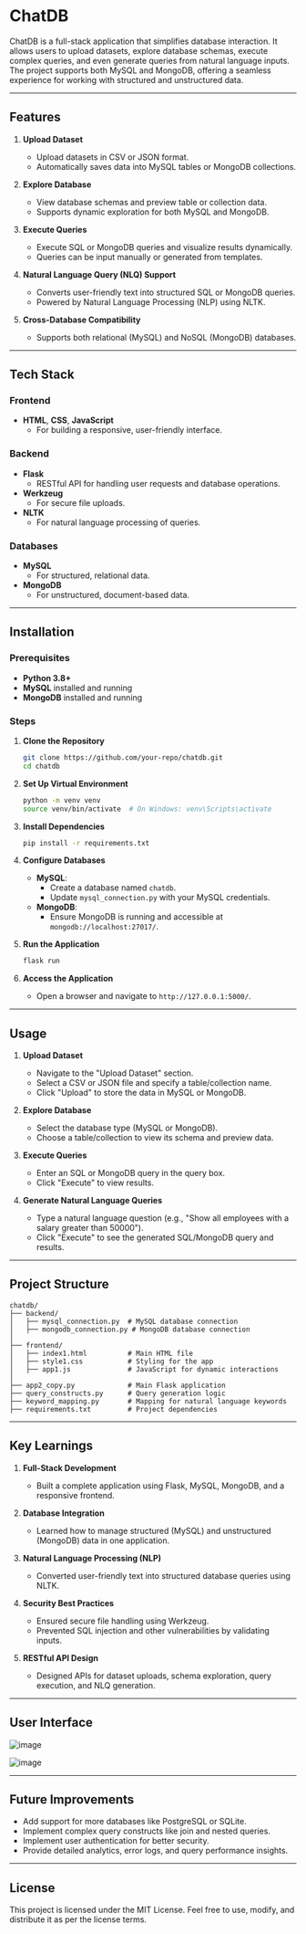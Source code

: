 # ChatDB

ChatDB is a full-stack application that simplifies database interaction. It allows users to upload datasets, explore database schemas, execute complex queries, and even generate queries from natural language inputs. The project supports both MySQL and MongoDB, offering a seamless experience for working with structured and unstructured data.

---

## Features

1. **Upload Dataset**
   - Upload datasets in CSV or JSON format.
   - Automatically saves data into MySQL tables or MongoDB collections.

2. **Explore Database**
   - View database schemas and preview table or collection data.
   - Supports dynamic exploration for both MySQL and MongoDB.

3. **Execute Queries**
   - Execute SQL or MongoDB queries and visualize results dynamically.
   - Queries can be input manually or generated from templates.

4. **Natural Language Query (NLQ) Support**
   - Converts user-friendly text into structured SQL or MongoDB queries.
   - Powered by Natural Language Processing (NLP) using NLTK.

5. **Cross-Database Compatibility**
   - Supports both relational (MySQL) and NoSQL (MongoDB) databases.

---

## Tech Stack

### **Frontend**
- **HTML**, **CSS**, **JavaScript**
  - For building a responsive, user-friendly interface.

### **Backend**
- **Flask**
  - RESTful API for handling user requests and database operations.
- **Werkzeug**
  - For secure file uploads.
- **NLTK**
  - For natural language processing of queries.

### **Databases**
- **MySQL**
  - For structured, relational data.
- **MongoDB**
  - For unstructured, document-based data.

---

## Installation

### Prerequisites

- **Python 3.8+**
- **MySQL** installed and running
- **MongoDB** installed and running

### Steps

1. **Clone the Repository**
   ```bash
   git clone https://github.com/your-repo/chatdb.git
   cd chatdb
   ```

2. **Set Up Virtual Environment**
   ```bash
   python -m venv venv
   source venv/bin/activate  # On Windows: venv\Scripts\activate
   ```

3. **Install Dependencies**
   ```bash
   pip install -r requirements.txt
   ```

4. **Configure Databases**
   - **MySQL**:
     - Create a database named `chatdb`.
     - Update `mysql_connection.py` with your MySQL credentials.
   - **MongoDB**:
     - Ensure MongoDB is running and accessible at `mongodb://localhost:27017/`.

5. **Run the Application**
   ```bash
   flask run
   ```

6. **Access the Application**
   - Open a browser and navigate to `http://127.0.0.1:5000/`.

---

## Usage

1. **Upload Dataset**
   - Navigate to the "Upload Dataset" section.
   - Select a CSV or JSON file and specify a table/collection name.
   - Click "Upload" to store the data in MySQL or MongoDB.

2. **Explore Database**
   - Select the database type (MySQL or MongoDB).
   - Choose a table/collection to view its schema and preview data.

3. **Execute Queries**
   - Enter an SQL or MongoDB query in the query box.
   - Click "Execute" to view results.

4. **Generate Natural Language Queries**
   - Type a natural language question (e.g., "Show all employees with a salary greater than 50000").
   - Click "Execute" to see the generated SQL/MongoDB query and results.

---

## Project Structure

```
chatdb/
├── backend/
│   ├── mysql_connection.py  # MySQL database connection
│   ├── mongodb_connection.py # MongoDB database connection
│   
├── frontend/
│   ├── index1.html          # Main HTML file
│   ├── style1.css           # Styling for the app
│   ├── app1.js              # JavaScript for dynamic interactions
│
├── app2_copy.py             # Main Flask application
├── query_constructs.py      # Query generation logic
├── keyword_mapping.py       # Mapping for natural language keywords
├── requirements.txt         # Project dependencies
```

---

## Key Learnings

1. **Full-Stack Development**
   - Built a complete application using Flask, MySQL, MongoDB, and a responsive frontend.

2. **Database Integration**
   - Learned how to manage structured (MySQL) and unstructured (MongoDB) data in one application.

3. **Natural Language Processing (NLP)**
   - Converted user-friendly text into structured database queries using NLTK.

4. **Security Best Practices**
   - Ensured secure file handling using Werkzeug.
   - Prevented SQL injection and other vulnerabilities by validating inputs.

5. **RESTful API Design**
   - Designed APIs for dataset uploads, schema exploration, query execution, and NLQ generation.

---
## User Interface
![image](https://github.com/user-attachments/assets/c77d81aa-997c-43ec-a38a-4b745be64f3a)

![image](https://github.com/user-attachments/assets/5a42f716-81d5-465f-b4b1-5857570c2b5a)

---
## Future Improvements

- Add support for more databases like PostgreSQL or SQLite.
- Implement complex query constructs like join and nested queries.
- Implement user authentication for better security.
- Provide detailed analytics, error logs, and query performance insights.

---

## License

This project is licensed under the MIT License. Feel free to use, modify, and distribute it as per the license terms.

